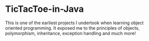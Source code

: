 # TicTacToe-in-Java

This is one of the earliest projects I undertook when learning object oriented programming. It exposed me to the principles of objects, polymorphism, inheritance, exception handling and much more! 
